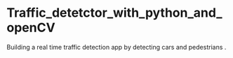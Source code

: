 # Traffic_detetctor_with_python_and_openCV

Building a real time traffic detection app by detecting cars and pedestrians .
